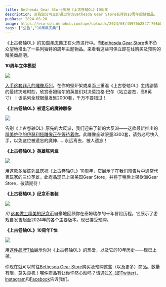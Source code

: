 ```yaml
---
title: Bethesda Gear Store庆祝《上古卷轴OL》10周年
description: 查看部分可立即通过官方Bethesda Gear Store获得的10周年超赞物品。
pubDate: 2024-08-20
image: https://eso-cdn.denohub.com/ape/uploads/2024/08/45970b2847f708b8f6c1cb66d429de0c.jpg
tags: ["公告","10周年庆典"]
---
```


《上古卷轴OL》的[10周年庆典](https://www.elderscrollsonline.com/cn/anniversary)正在火热进行中。而[Bethesda Gear Store](https://international.gear.bethesda.net/en-eu)也不负众望地推出了一系列独特的周年主题物品。来看看这些可供立即在线购买及预购的精美商品吧。

**10周年立体模型**

![](https://eso-cdn.denohub.com/ape/uploads/2024/08/18b7c0c24a3ac1c885914362c391f174.jpg)

[入手这套非凡的雕像系列](https://international.gear.bethesda.net/products/the-elder-scrolls-online-10th-anniversary-diorama)，在你的壁炉架或桌面上重温《上古卷轴OL》主线剧情的最终灾难时刻，欣赏泰姆瑞尔的英雄们对决莫拉格·巴尔（站立姿态，高8英寸）！该系列全球限量发售2000套，千万不要错过！

**《上古卷轴OL》被遗忘的魔神雕像**

![](https://eso-cdn.denohub.com/ape/uploads/2024/08/51f25b30e077b7ed1c07ab64110bbd34.jpg)

告别《上古卷轴OL》原先的大反派，我们迎来了新的大反派——这款最新推出的[精美绝伦的伊瑟利娅雕像正在等待着你](https://international.gear.bethesda.net/en-eu/products/the-elder-scrolls-online-forgotten-daedric-prince-statue-1)。此雕像全球限量3300套，请务必尽快入手，以免这位被遗忘的魔神……永远离去，被人遗忘！

**《上古卷轴OL》英雄陈列盒**

![](https://eso-cdn.denohub.com/ape/uploads/2024/08/a0fb108217a17e22db625d91492fb423.jpg)

用这款[多层陈列盒](https://gear.bethesda.net/products/the-elder-scrolls-online-heroes-shadowbox)庆祝《上古卷轴OL》10周年，它展示了在我们预告片中通常代表玩家的三位英雄。此商品现已上架美国Gear
Store，并将于稍后上架欧洲Gear Store，敬请期待！

**《上古卷轴OL》纪念币套装**

![](https://eso-cdn.denohub.com/ape/uploads/2024/08/488a152ae7eed721771b8e17633cf803.jpg)

_用_
[这套做工精美的纪念币](https://international.gear.bethesda.net/en-eu/products/the-elder-scrolls-online-commemorative-coin-set)自豪地回顾你在泰姆瑞尔的十年冒险历程，它展示了游戏自发售起至2024年的各个主要版本。现已接受预购。

**《上古卷轴OL》10周年T恤**

![](https://eso-cdn.denohub.com/ape/uploads/2024/08/f99991d05ac268c91d0a556a2fd52887.jpg)

用[这件品牌T恤](https://international.gear.bethesda.net/en-eu/products/the-elder-scrolls-online-10th-anniversary-tee)展示你对《上古卷轴OL》的热爱，以及它的10年历史——现已上架。

你现在就可以前往[Bethesda Gear Store](https://international.gear.bethesda.net/en-eu)购买及预购这些（以及更多）商品。数量有限，莫失良机！哪件商品有让你怦然心动吗？请通过[X（即Twitter）](https://twitter.com/TESOnline)、[Instagram](https://www.instagram.com/elderscrollsonline/)和[Facebook](https://www.facebook.com/elderscrollsonline)告诉我们。 
